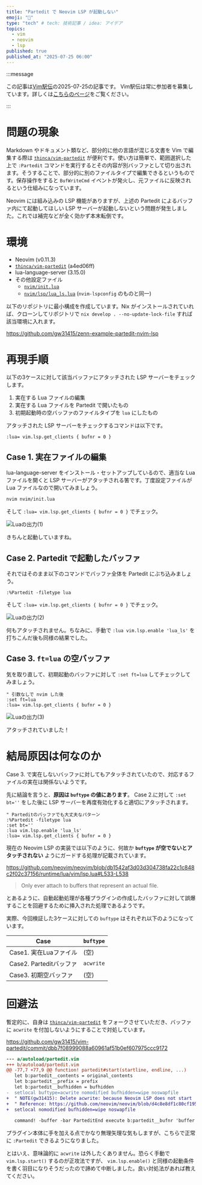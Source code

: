 ```yaml
---
title: "Partedit で Neovim LSP が起動しない"
emoji: "🤖"
type: "tech" # tech: 技術記事 / idea: アイデア
topics:
  - vim
  - neovim
  - lsp
published: true
published_at: "2025-07-25 06:00"
---
```


:::message

この記事は[Vim駅伝](https://vim-jp.org/ekiden/)の2025-07-25の記事です。
Vim駅伝は常に参加者を募集しています。詳しくは[こちらのページ](https://vim-jp.org/ekiden/about/)をご覧ください。

:::

# 問題の現象

Markdown やドキュメント類など、部分的に他の言語が混じる文書を Vim で編集する際は [`thinca/vim-partedit`](https://github.com/thinca/vim-partedit) が便利です。使い方は簡単で、範囲選択した上で `:Partedit` コマンドを実行するとその内容が別バッファとして切り出されます。そうすることで、部分的に別のファイルタイプで編集できるというものです。保存操作をすると `BufWriteCmd` イベントが発火し、元ファイルに反映されるという仕組みになっています。

Neovim には組み込みの LSP 機能がありますが、上述の Partedit によるバッファ内にて起動してほしい LSP サーバーが起動しないという問題が発生しました。これでは補完などが全く効かず本末転倒です。


# 環境

- Neovim (v0.11.3)
- [`thinca/vim-partedit`](https://github.com/thinca/vim-partedit) (a4ed06ff)
- lua-language-server (3.15.0)
- その他設定ファイル
  - [`nvim/init.lua`](https://github.com/gw31415/zenn-example-partedit-nvim-lsp/blob/main/nvim/init.lua)
  - [`nvim/lsp/lua_ls.lua`](https://github.com/gw31415/zenn-example-partedit-nvim-lsp/blob/main/nvim/lsp/lua_ls.lua) (`nvim-lspconfig` のものと同一)

以下のリポジトリに最小構成を作成しています。Nix がインストールされていれば、クローンしてリポジトリで `nix develop . --no-update-lock-file` すれば該当環境に入れます。

https://github.com/gw31415/zenn-example-partedit-nvim-lsp

# 再現手順

以下の3ケースに対して該当バッファにアタッチされた LSP サーバーをチェックします。

1. 実在する Lua ファイルの編集
2. 実在する Lua ファイルを Partedit で開いたもの
3. 初期起動時の空バッファのファイルタイプを `lua` にしたもの

アタッチされた LSP サーバーをチェックするコマンドは以下です。

```vim
:lua= vim.lsp.get_clients { bufnr = 0 }
```

## Case 1. 実在ファイルの編集

lua-language-server をインストール・セットアップしているので、適当な Lua ファイルを開くと LSP サーバーがアタッチされる筈です。丁度設定ファイルが Lua ファイルなので開いてみましょう。

```bash
nvim nvim/init.lua
```

そして `:lua= vim.lsp.get_clients { bufnr = 0 }` でチェック。

![Luaの出力(1)](/images/f5982c009c0158/lua-output-case1.png)

きちんと起動していますね。

## Case 2. Partedit で起動したバッファ

それではそのまま以下のコマンドでバッファ全体を Partedit にぶち込みましょう。

```vim
:%Partedit -filetype lua
```

そして `:lua= vim.lsp.get_clients { bufnr = 0 }` でチェック。

![Luaの出力(2)](/images/f5982c009c0158/lua-output-case2.png)

何もアタッチされません。ちなみに、手動で `:lua vim.lsp.enable 'lua_ls'` を打ちこんだ後も同様の結果でした。

## Case 3. `ft=lua` の空バッファ

気を取り直して、初期起動のバッファに対して `:set ft=lua` してチェックしてみましょう。

```vim
" 引数なしで nvim した後
:set ft=lua
:lua= vim.lsp.get_clients { bufnr = 0 }
```

![Luaの出力(3)](/images/f5982c009c0158/lua-output-case3.png)

アタッチされていました！

# 結局原因は何なのか

Case 3. で実在しないバッファに対してもアタッチされていたので、対応するファイルの実在は関係ないようです。

先に結論を言うと、**原因は `buftype` の値にあります**。 Case 2.に対して `:set bt=''` をした後に LSP サーバーを再度有効化すると適切にアタッチされます。

```vim
" Parteditのバッファでも大丈夫なパターン
:%Partedit -filetype lua
:set bt=''
:lua vim.lsp.enable 'lua_ls'
:lua= vim.lsp.get_clients { bufnr = 0 }
```

現在の Neovim LSP の実装では以下のように、何故か **`buftype` が空でないとアタッチされない** ようにガードする処理が記載されています。

https://github.com/neovim/neovim/blob/db1542af3d03d304738fa22c1c848c2f02c37156/runtime/lua/vim/lsp.lua#L533-L538

> Only ever attach to buffers that represent an actual file.

とあるように、自動起動処理が各種プラグインの作成したバッファに対して誤爆することを回避するために挿入された処理であるようです。

実際、今回検証した3ケースに対しての `buftype` はそれぞれ以下のようになっています。

| Case | `buftype` |
|------|---------|
| Case1. 実在Luaファイル | (空) |
| Case2. Parteditバッファ | `acwrite` |
| Case3. 初期空バッファ | (空) |


# 回避法

暫定的に、自身は [`thinca/vim-partedit`](https://github.com/thinca/vim-partedit) をフォークさせていただき、バッファに `acwrite` を付加しないようにすることで対処しています。

https://github.com/gw31415/vim-partedit/commit/dbb7f08999088a60961af51b0ef607975ccc9172

```diff vim
--- a/autoload/partedit.vim
+++ b/autoload/partedit.vim
@@ -77,7 +77,9 @@ function! partedit#start(startline, endline, ...)
   let b:partedit__contents = original_contents
   let b:partedit__prefix = prefix
   let b:partedit__bufhidden = bufhidden
-  setlocal buftype=acwrite nomodified bufhidden=wipe noswapfile
+  " NOTE(gw31415): Delete acwrite: because Neovim LSP does not start
+  " Reference: https://github.com/neovim/neovim/blob/d4c8e8df1c80cf195dc1d1b98c1c8429dd3f43ed/runtime/lua/vim/lsp.lua#L535-L537
+  setlocal nomodified bufhidden=wipe noswapfile
 
   command! -buffer -bar ParteditEnd execute b:partedit__bufnr 'buffer'
```

プラグイン本体に手を加える点でかなり無理矢理な気もしますが、こちらで正常に `:Partedit` できるようになりました。

とはいえ、意味論的に `acwrite` は外したくありません。恐らく手動で `vim.lsp.start()` するのが正攻法ですが、 `vim.lsp.enable()` と同様の起動条件を書く羽目になりそうだったので諦めて中断しました。良い対処法があれば教えてください。

